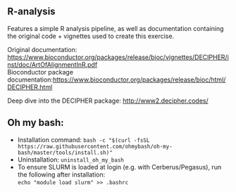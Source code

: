 ## R-analysis
Features a simple R analysis pipeline, as well as documentation containing the original code + vignettes used to create this exercise.  


Original documentation:  
https://www.bioconductor.org/packages/release/bioc/vignettes/DECIPHER/inst/doc/ArtOfAlignmentInR.pdf  
Bioconductor package documentation:https://www.bioconductor.org/packages/release/bioc/html/DECIPHER.html  

Deep dive into the DECIPHER package: http://www2.decipher.codes/

## Oh my bash:
- Installation command: `bash -c "$(curl -fsSL https://raw.githubusercontent.com/ohmybash/oh-my-bash/master/tools/install.sh)"`
- Uninstallation: `uninstall_oh_my_bash`
- To ensure SLURM is loaded at login (e.g. with Cerberus/Pegasus), run the following after installation:  
  `echo "module load slurm" >> .bashrc`
